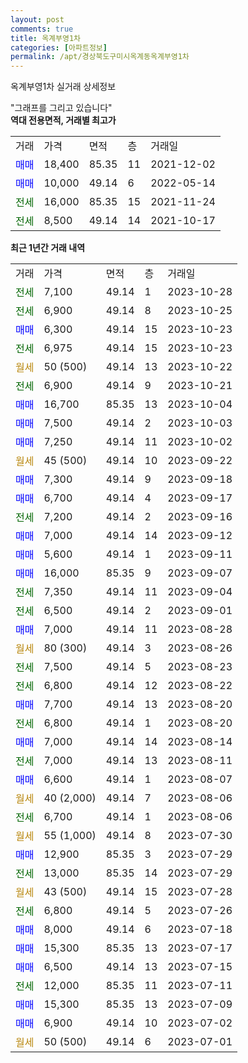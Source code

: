 ```yaml
---
layout: post
comments: true
title: 옥계부영1차
categories: [아파트정보]
permalink: /apt/경상북도구미시옥계동옥계부영1차
---
```


옥계부영1차 실거래 상세정보

<script type="text/javascript">
  google.charts.load('current', {'packages':['line', 'corechart']});
  google.charts.setOnLoadCallback(drawChart);

  function drawChart() {
    var data = new google.visualization.DataTable();
    data.addColumn('date', '거래일');
    data.addColumn('number', "매매");
    data.addColumn('number', "전세");
    data.addColumn('number', "전매");

    data.addRows([[new Date(Date.parse("2023-10-28")), null, 7100, null], [new Date(Date.parse("2023-10-25")), null, 6900, null], [new Date(Date.parse("2023-10-23")), 6300, null, null], [new Date(Date.parse("2023-10-23")), null, 6975, null], [new Date(Date.parse("2023-10-22")), null, null, null], [new Date(Date.parse("2023-10-21")), null, 6900, null], [new Date(Date.parse("2023-10-04")), 16700, null, null], [new Date(Date.parse("2023-10-03")), 7500, null, null], [new Date(Date.parse("2023-10-02")), 7250, null, null], [new Date(Date.parse("2023-09-22")), null, null, null], [new Date(Date.parse("2023-09-18")), 7300, null, null], [new Date(Date.parse("2023-09-17")), 6700, null, null], [new Date(Date.parse("2023-09-16")), null, 7200, null], [new Date(Date.parse("2023-09-12")), 7000, null, null], [new Date(Date.parse("2023-09-11")), 5600, null, null], [new Date(Date.parse("2023-09-07")), 16000, null, null], [new Date(Date.parse("2023-09-04")), null, 7350, null], [new Date(Date.parse("2023-09-01")), null, 6500, null], [new Date(Date.parse("2023-08-28")), 7000, null, null], [new Date(Date.parse("2023-08-26")), null, null, null], [new Date(Date.parse("2023-08-23")), null, 7500, null], [new Date(Date.parse("2023-08-22")), null, 6800, null], [new Date(Date.parse("2023-08-20")), 7700, null, null], [new Date(Date.parse("2023-08-20")), null, 6800, null], [new Date(Date.parse("2023-08-14")), 7000, null, null], [new Date(Date.parse("2023-08-11")), null, 7000, null], [new Date(Date.parse("2023-08-07")), 6600, null, null], [new Date(Date.parse("2023-08-06")), null, null, null], [new Date(Date.parse("2023-08-06")), null, 6700, null], [new Date(Date.parse("2023-07-30")), null, null, null], [new Date(Date.parse("2023-07-29")), 12900, null, null], [new Date(Date.parse("2023-07-29")), null, 13000, null], [new Date(Date.parse("2023-07-28")), null, null, null], [new Date(Date.parse("2023-07-26")), null, 6800, null], [new Date(Date.parse("2023-07-18")), 8000, null, null], [new Date(Date.parse("2023-07-17")), 15300, null, null], [new Date(Date.parse("2023-07-15")), 6500, null, null], [new Date(Date.parse("2023-07-11")), null, 12000, null], [new Date(Date.parse("2023-07-09")), 15300, null, null], [new Date(Date.parse("2023-07-02")), 6900, null, null], [new Date(Date.parse("2023-07-01")), null, null, null]]);

    var options = {
      hAxis: {
        format: 'yyyy/MM/dd'
      },    
      lineWidth: 0,
      pointsVisible: true,    
      title: '최근 1년간 유형별 실거래가 분포',
      legend: { position: 'bottom' }
    };

    var formatter = new google.visualization.NumberFormat({pattern:'###,###'} );
    formatter.format(data, 1);
    formatter.format(data, 2);
    
    setTimeout(function() {
        var chart = new google.visualization.LineChart(document.getElementById('columnchart_material'));
        chart.draw(data, (options));
        document.getElementById('loading').style.display = 'none';
    }, 200);
  }
</script>


<div id="loading" style="z-index:20; display: block; margin-left: 0px">"그래프를 그리고 있습니다"</div>
<div id="columnchart_material" style="width: 95%; margin-left: 0px; display: block"></div>
<!-- contents start -->
<b>역대 전용면적, 거래별 최고가</b>
<table class="sortable">
    <tr>
      <td>거래</td>
      <td>가격</td>
      <td>면적</td>
      <td>층</td>
      <td>거래일</td>
    </tr>
        <tr>
          <td><a style="color: blue">매매</a></td>
          <td>18,400</td>
          <td>85.35</td>
          <td>11</td>
          <td>2021-12-02</td>
        </tr>            <tr>
          <td><a style="color: blue">매매</a></td>
          <td>10,000</td>
          <td>49.14</td>
          <td>6</td>
          <td>2022-05-14</td>
        </tr>        
        <tr>
              <td><a style="color: darkgreen">전세</a></td>
              <td>16,000</td>
              <td>85.35</td>
              <td>15</td>
              <td>2021-11-24</td>
            </tr>            <tr>
              <td><a style="color: darkgreen">전세</a></td>
              <td>8,500</td>
              <td>49.14</td>
              <td>14</td>
              <td>2021-10-17</td>
            </tr>        
    
</table>

<b>최근 1년간 거래 내역</b>

<table class="sortable">
    <tr>
      <td>거래</td>
      <td>가격</td>
      <td>면적</td>
      <td>층</td>
      <td>거래일</td>
    </tr>
    <tr>
      <td><a style="color: darkgreen">전세</a></td>
      <td>7,100</td>
      <td>49.14</td>
      <td>1</td>
      <td>2023-10-28</td>
    </tr>          <tr>
      <td><a style="color: darkgreen">전세</a></td>
      <td>6,900</td>
      <td>49.14</td>
      <td>8</td>
      <td>2023-10-25</td>
    </tr>          <tr>
      <td><a style="color: blue">매매</a></td>
      <td>6,300</td>
      <td>49.14</td>
      <td>15</td>
      <td>2023-10-23</td>
    </tr>          <tr>
      <td><a style="color: darkgreen">전세</a></td>
      <td>6,975</td>
      <td>49.14</td>
      <td>15</td>
      <td>2023-10-23</td>
    </tr>          <tr>
      <td><a style="color: darkgoldenrod">월세</a></td>
      <td>50 (500)</td>
      <td>49.14</td>
      <td>13</td>
      <td>2023-10-22</td>
    </tr>          <tr>
      <td><a style="color: darkgreen">전세</a></td>
      <td>6,900</td>
      <td>49.14</td>
      <td>9</td>
      <td>2023-10-21</td>
    </tr>          <tr>
      <td><a style="color: blue">매매</a></td>
      <td>16,700</td>
      <td>85.35</td>
      <td>13</td>
      <td>2023-10-04</td>
    </tr>          <tr>
      <td><a style="color: blue">매매</a></td>
      <td>7,500</td>
      <td>49.14</td>
      <td>2</td>
      <td>2023-10-03</td>
    </tr>          <tr>
      <td><a style="color: blue">매매</a></td>
      <td>7,250</td>
      <td>49.14</td>
      <td>11</td>
      <td>2023-10-02</td>
    </tr>          <tr>
      <td><a style="color: darkgoldenrod">월세</a></td>
      <td>45 (500)</td>
      <td>49.14</td>
      <td>10</td>
      <td>2023-09-22</td>
    </tr>          <tr>
      <td><a style="color: blue">매매</a></td>
      <td>7,300</td>
      <td>49.14</td>
      <td>9</td>
      <td>2023-09-18</td>
    </tr>          <tr>
      <td><a style="color: blue">매매</a></td>
      <td>6,700</td>
      <td>49.14</td>
      <td>4</td>
      <td>2023-09-17</td>
    </tr>          <tr>
      <td><a style="color: darkgreen">전세</a></td>
      <td>7,200</td>
      <td>49.14</td>
      <td>2</td>
      <td>2023-09-16</td>
    </tr>          <tr>
      <td><a style="color: blue">매매</a></td>
      <td>7,000</td>
      <td>49.14</td>
      <td>14</td>
      <td>2023-09-12</td>
    </tr>          <tr>
      <td><a style="color: blue">매매</a></td>
      <td>5,600</td>
      <td>49.14</td>
      <td>1</td>
      <td>2023-09-11</td>
    </tr>          <tr>
      <td><a style="color: blue">매매</a></td>
      <td>16,000</td>
      <td>85.35</td>
      <td>9</td>
      <td>2023-09-07</td>
    </tr>          <tr>
      <td><a style="color: darkgreen">전세</a></td>
      <td>7,350</td>
      <td>49.14</td>
      <td>11</td>
      <td>2023-09-04</td>
    </tr>          <tr>
      <td><a style="color: darkgreen">전세</a></td>
      <td>6,500</td>
      <td>49.14</td>
      <td>2</td>
      <td>2023-09-01</td>
    </tr>          <tr>
      <td><a style="color: blue">매매</a></td>
      <td>7,000</td>
      <td>49.14</td>
      <td>11</td>
      <td>2023-08-28</td>
    </tr>          <tr>
      <td><a style="color: darkgoldenrod">월세</a></td>
      <td>80 (300)</td>
      <td>49.14</td>
      <td>3</td>
      <td>2023-08-26</td>
    </tr>          <tr>
      <td><a style="color: darkgreen">전세</a></td>
      <td>7,500</td>
      <td>49.14</td>
      <td>5</td>
      <td>2023-08-23</td>
    </tr>          <tr>
      <td><a style="color: darkgreen">전세</a></td>
      <td>6,800</td>
      <td>49.14</td>
      <td>12</td>
      <td>2023-08-22</td>
    </tr>          <tr>
      <td><a style="color: blue">매매</a></td>
      <td>7,700</td>
      <td>49.14</td>
      <td>13</td>
      <td>2023-08-20</td>
    </tr>          <tr>
      <td><a style="color: darkgreen">전세</a></td>
      <td>6,800</td>
      <td>49.14</td>
      <td>1</td>
      <td>2023-08-20</td>
    </tr>          <tr>
      <td><a style="color: blue">매매</a></td>
      <td>7,000</td>
      <td>49.14</td>
      <td>14</td>
      <td>2023-08-14</td>
    </tr>          <tr>
      <td><a style="color: darkgreen">전세</a></td>
      <td>7,000</td>
      <td>49.14</td>
      <td>13</td>
      <td>2023-08-11</td>
    </tr>          <tr>
      <td><a style="color: blue">매매</a></td>
      <td>6,600</td>
      <td>49.14</td>
      <td>1</td>
      <td>2023-08-07</td>
    </tr>          <tr>
      <td><a style="color: darkgoldenrod">월세</a></td>
      <td>40 (2,000)</td>
      <td>49.14</td>
      <td>7</td>
      <td>2023-08-06</td>
    </tr>          <tr>
      <td><a style="color: darkgreen">전세</a></td>
      <td>6,700</td>
      <td>49.14</td>
      <td>1</td>
      <td>2023-08-06</td>
    </tr>          <tr>
      <td><a style="color: darkgoldenrod">월세</a></td>
      <td>55 (1,000)</td>
      <td>49.14</td>
      <td>8</td>
      <td>2023-07-30</td>
    </tr>          <tr>
      <td><a style="color: blue">매매</a></td>
      <td>12,900</td>
      <td>85.35</td>
      <td>3</td>
      <td>2023-07-29</td>
    </tr>          <tr>
      <td><a style="color: darkgreen">전세</a></td>
      <td>13,000</td>
      <td>85.35</td>
      <td>14</td>
      <td>2023-07-29</td>
    </tr>          <tr>
      <td><a style="color: darkgoldenrod">월세</a></td>
      <td>43 (500)</td>
      <td>49.14</td>
      <td>15</td>
      <td>2023-07-28</td>
    </tr>          <tr>
      <td><a style="color: darkgreen">전세</a></td>
      <td>6,800</td>
      <td>49.14</td>
      <td>5</td>
      <td>2023-07-26</td>
    </tr>          <tr>
      <td><a style="color: blue">매매</a></td>
      <td>8,000</td>
      <td>49.14</td>
      <td>6</td>
      <td>2023-07-18</td>
    </tr>          <tr>
      <td><a style="color: blue">매매</a></td>
      <td>15,300</td>
      <td>85.35</td>
      <td>13</td>
      <td>2023-07-17</td>
    </tr>          <tr>
      <td><a style="color: blue">매매</a></td>
      <td>6,500</td>
      <td>49.14</td>
      <td>13</td>
      <td>2023-07-15</td>
    </tr>          <tr>
      <td><a style="color: darkgreen">전세</a></td>
      <td>12,000</td>
      <td>85.35</td>
      <td>11</td>
      <td>2023-07-11</td>
    </tr>          <tr>
      <td><a style="color: blue">매매</a></td>
      <td>15,300</td>
      <td>85.35</td>
      <td>13</td>
      <td>2023-07-09</td>
    </tr>          <tr>
      <td><a style="color: blue">매매</a></td>
      <td>6,900</td>
      <td>49.14</td>
      <td>10</td>
      <td>2023-07-02</td>
    </tr>          <tr>
      <td><a style="color: darkgoldenrod">월세</a></td>
      <td>50 (500)</td>
      <td>49.14</td>
      <td>6</td>
      <td>2023-07-01</td>
    </tr>      </table>
<!-- contents end -->    

